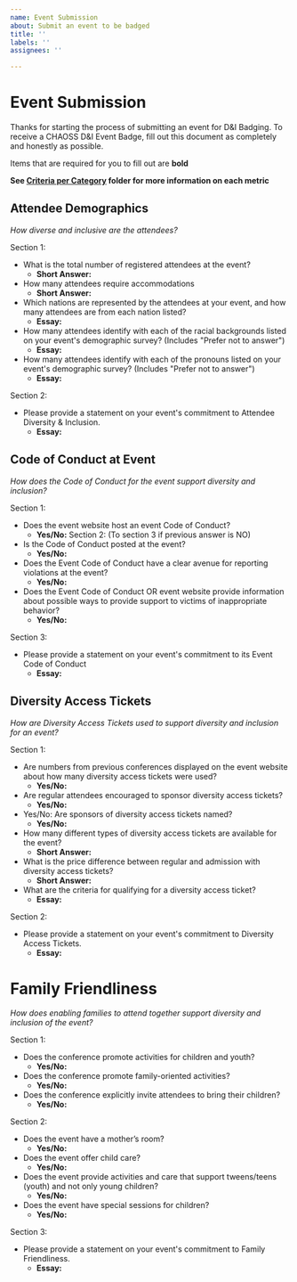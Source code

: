 ```yaml
---
name: Event Submission
about: Submit an event to be badged
title: ''
labels: ''
assignees: ''

---
```


# Event Submission

Thanks for starting the process of submitting an event for D&I Badging. To receive a CHAOSS D&I Event Badge, fill out this document as completely and honestly as possible.

Items that are required for you to fill out are __bold__

**See [Criteria per Category](https://github.com/Nebrethar/Docs-Diversity-Inclusion-Badging/tree/master/Event/Criteria-per-Category) folder for more information on each metric**

## Attendee Demographics

_How diverse and inclusive are the attendees?_

Section 1:
  * What is the total number of registered attendees at the event?
    * __Short Answer:__ 
  * How many attendees require accommodations
    * __Short Answer:__ 
  * Which nations are represented by the attendees at your event, and how many attendees are from each nation listed?
    * __Essay:__ 
  * How many attendees identify with each of the racial backgrounds listed on your event's demographic survey? (Includes "Prefer not to answer")
    * __Essay:__ 
  * How many attendees identify with each of the pronouns listed on your event's demographic survey? (Includes "Prefer not to answer")
    * __Essay:__ 
  
Section 2:
* Please provide a statement on your event's commitment to Attendee Diversity & Inclusion.
  * __Essay:__ 

## Code of Conduct at Event

_How does the Code of Conduct for the event support diversity and inclusion?_

Section 1:
  * Does the event website host an event Code of Conduct?
    * __Yes/No:__ 
  Section 2: (To section 3 if previous answer is NO)
  * Is the Code of Conduct posted at the event?
    * __Yes/No:__ 
  * Does the Event Code of Conduct have a clear avenue for reporting violations at the event?
    * __Yes/No:__ 
  * Does the Event Code of Conduct OR event website provide information about possible ways to provide support to victims of inappropriate behavior?
    * __Yes/No:__ 
    
Section 3:
  * Please provide a statement on your event's commitment to its Event Code of Conduct
    * __Essay:__

## Diversity Access Tickets

_How are Diversity Access Tickets used to support diversity and inclusion for an event?_

Section 1:
  * Are numbers from previous conferences displayed on the event website about how many diversity access tickets were used?
    * __Yes/No:__
  * Are regular attendees encouraged to sponsor diversity access tickets?
    * __Yes/No:__
  * Yes/No: Are sponsors of diversity access tickets named?
    * __Yes/No:__
  * How many different types of diversity access tickets are available for the event?
    * __Short Answer:__ 
  * What is the price difference between regular and admission with diversity access tickets?
    * __Short Answer:__ 
  * What are the criteria for qualifying for a diversity access ticket?
    * __Essay:__ 
    
Section 2: 
  * Please provide a statement on your event's commitment to Diversity Access Tickets.
    * __Essay:__ 

# Family Friendliness

_How does enabling families to attend together support diversity and inclusion of the event?_

Section 1:
  * Does the conference promote activities for children and youth?
    * __Yes/No:__
  * Does the conference promote family-oriented activities?
    * __Yes/No:__
  * Does the conference explicitly invite attendees to bring their children?
    * __Yes/No:__
    
  Section 2:
  * Does the event have a mother’s room?
    * __Yes/No:__
  * Does the event offer child care?
    * __Yes/No:__
  * Does the event provide activities and care that support tweens/teens (youth) and not only young children?
    * __Yes/No:__
  * Does the event have special sessions for children?
    * __Yes/No:__
    
Section 3:
  * Please provide a statement on your event's commitment to Family Friendliness.
    * __Essay:__

